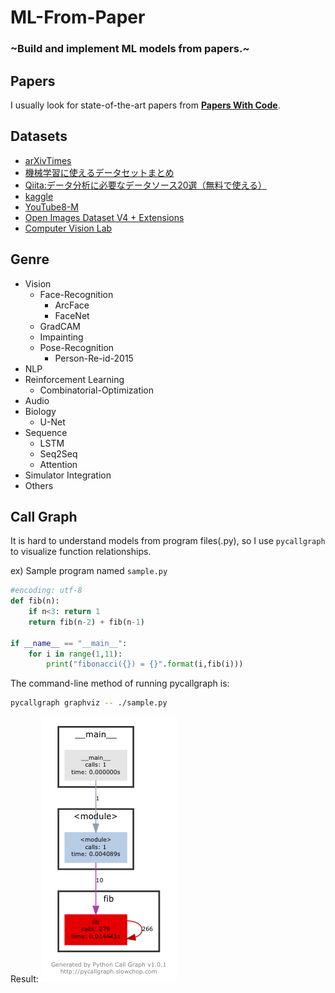 # ML-From-Paper
### \~Build and implement ML models from papers.\~

## Papers
I usually look for state-of-the-art papers from <b>[Papers With Code](https://paperswithcode.com)</b>.

## Datasets
- [arXivTimes](https://github.com/arXivTimes/arXivTimes/blob/master/tools/README.md)
- [機械学習に使えるデータセットまとめ](https://gengo.ai/ja/datasets/the-50-best-free-datasets-for-machine-learning/)
- [Qiita:データ分析に必要なデータソース20選（無料で使える）](https://qiita.com/Hailee/items/bad0c085d293e9253ba2)
- [kaggle](https://www.kaggle.com/datasets)
- [YouTube8-M](https://research.google.com/youtube8m/explore.html)
- [Open Images Dataset V4 + Extensions](https://storage.googleapis.com/openimages/web/download.html)
- [Computer Vision Lab](http://www.vision.ee.ethz.ch/en/datasets/)

## Genre
- Vision
  - Face-Recognition
    - ArcFace
    - FaceNet
  - GradCAM
  - Impainting
  - Pose-Recognition
    - Person-Re-id-2015
- NLP
- Reinforcement Learning
  - Combinatorial-Optimization
- Audio
- Biology
  - U-Net
- Sequence
  - LSTM
  - Seq2Seq
  - Attention
- Simulator Integration
- Others

## Call Graph
It is hard to understand models from program files(.py), so I use `pycallgraph` to visualize function relationships.

ex)
Sample program named `sample.py`
```python
#encoding: utf-8
def fib(n):
    if n<3: return 1
    return fib(n-2) + fib(n-1)

if __name__ == "__main__":
    for i in range(1,11):
        print("fibonacci({}) = {}".format(i,fib(i)))
```

The command-line method of running pycallgraph is:
```sh
pycallgraph graphviz -- ./sample.py
```

Result:
<img src="./image/pycallgraph.png">
